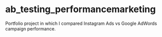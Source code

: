 # ab_testing_performancemarketing
Portfolio project in which I compared Instagram Ads vs Google AdWords campaign performance.
